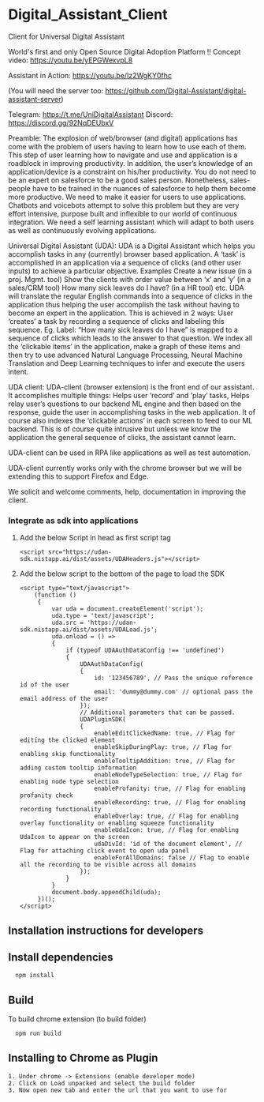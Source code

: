 # Digital_Assistant_Client

Client for Universal Digital Assistant

World's first and only Open Source Digital Adoption Platform !!
Concept video: https://youtu.be/yEPGWexvpL8 

Assistant in Action: https://youtu.be/Iz2WgKY0fhc

(You will need the server too: https://github.com/Digital-Assistant/digital-assistant-server)

Telegram: https://t.me/UniDigitalAssistant
Discord: https://discord.gg/92NqDEUbxV

Preamble: The explosion of web/browser (and digital) applications has come with the problem of users having to learn how
to use each of them. This step of user learning how to navigate and use and application is a roadblock in improving
productivity. In addition, the user’s knowledge of an application/device is a constraint on his/her productivity. You do
not need to be an expert on salesforce to be a good sales person. Nonetheless, sales-people have to be trained in the
nuances of salesforce to help them become more productive. We need to make it easier for users to use applications.
Chatbots and voicebots attempt to solve this problem but they are very effort intensive, purpose built and inflexible to
our world of continuous integration. We need a self learning assistant which will adapt to both users as well as
continuously evolving applications.

Universal Digital Assistant (UDA):
UDA is a Digital Assistant which helps you accomplish tasks in any (currently) browser based application. A ‘task’ is
accomplished in an application via a sequence of clicks (and other user inputs) to achieve a particular objective.
Examples Create a new issue (in a proj. Mgmt. tool)
Show the clients with order value between ‘x’ and ‘y’ (in a sales/CRM tool)
How many sick leaves do I have? (in a HR tool) etc. UDA will translate the regular English commands into a sequence of
clicks in the application thus helping the user accomplish the task without having to become an expert in the
application. This is achieved in 2 ways:
User ‘creates’ a task by recording a sequence of clicks and labeling this sequence. Eg. Label:  “How many sick leaves do
I have” is mapped to a sequence of clicks which leads to the answer to that question. We index all the ‘clickable items’
in the application, make a graph of these items and then try to use advanced Natural Language Processing, Neural Machine
Translation and Deep Learning techniques to infer and execute the users intent.

UDA client:
UDA-client (browser extension) is the front end of our assistant. It accomplishes multiple things:
Helps user ‘record’ and ‘play’ tasks, Helps relay user’s questions to our backend ML engine and then based on the
response, guide the user in accomplishing tasks in the web application. It of course also indexes the ‘clickable
actions’ in each screen to feed to our ML backend. This is of course quite intrusive but unless we know the application
the general sequence of clicks, the assistant cannot learn.

UDA-client can be used in RPA like applications as well as test automation.

UDA-client currently works only with the chrome browser but we will be extending this to support Firefox and Edge.

We solicit and welcome comments, help, documentation in improving the client.

### Integrate as sdk into applications

1. Add the below Script in head as first script tag
    ```
    <script src="https://udan-sdk.nistapp.ai/dist/assets/UDAHeaders.js"></script>
    ```
2. Add the below script to the bottom of the page to load the SDK
    ```
    <script type="text/javascript">
        (function ()
         {
             var uda = document.createElement('script');
             uda.type = 'text/javascript';
             uda.src = 'https://udan-sdk.nistapp.ai/dist/assets/UDALoad.js';
             uda.onload = () =>
             {
                 if (typeof UDAAuthDataConfig !== 'undefined')
                 {
                     UDAAuthDataConfig(
                     {
                         id: '123456789', // Pass the unique reference id of the user
                         email: 'dummy@dummy.com' // optional pass the email address of the user
                     });
                     // Additional parameters that can be passed.
                     UDAPluginSDK(
                     {
                         enableEditClickedName: true, // Flag for editing the clicked element
                         enableSkipDuringPlay: true, // Flag for enabling skip functionality
                         enableTooltipAddition: true, // Flag for adding custom tooltip information
                         enableNodeTypeSelection: true, // Flag for enabling node type selection
                         enableProfanity: true, // Flag for enabling profanity check
                         enableRecording: true, // Flag for enabling recording functionality
                         enableOverlay: true, // Flag for enabling overlay functionality or enabling squeeze functionality
                         enableUdaIcon: true, // Flag for enabling UdaIcon to appear on the screen
                         udaDivId: 'id of the document element', // Flag for attaching click event to open uda panel
                         enableForAllDomains: false // Flag to enable all the recording to be visible across all domains
                     });
                 }
             }
             document.body.appendChild(uda);
         })();
    </script>
    ```

## Installation instructions for developers

## Install dependencies

```bash
  npm install
```

## Build

To build chrome extension (to build folder)

```bash
  npm run build
```


## Installing to Chrome as Plugin

```
1. Under chrome -> Extensions (enable developer mode) 
2. Click on Load unpacked and select the build folder
3. Now open new tab and enter the url that you want to use for

